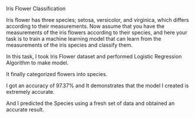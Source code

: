 Iris Flower Classification


Iris flower has three species; setosa, versicolor, and virginica, which differs according to their measurements. 
Now assume that you have the measurements of the iris flowers according to their species, and here your task is 
to train a machine learning model that can learn from the measurements of the iris species and classify them.


In this task, I took Iris Flower dataset and performed Logistic Regression Algorithm to make model.

It finally categorized flowers into species.

I got an accuracy of 97.37% and It demonstrates that the model I created is extremely accurate.

And I predicted the Species using a fresh set of data and obtained an accurate result.
